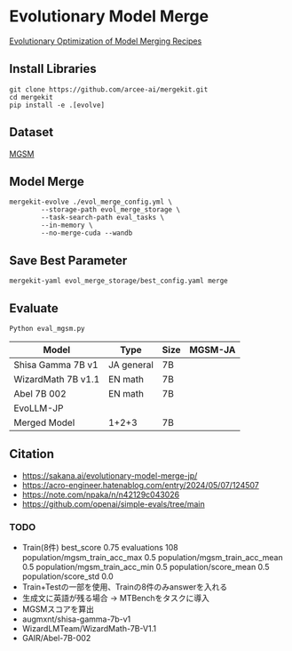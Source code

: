 # Evolutionary Model Merge
[Evolutionary Optimization of Model Merging Recipes](https://sakana.ai/evolutionary-model-merge-jp/)

## Install Libraries
```
git clone https://github.com/arcee-ai/mergekit.git
cd mergekit
pip install -e .[evolve]
```

## Dataset
[MGSM](https://huggingface.co/datasets/juletxara/mgsm)

## Model Merge
```
mergekit-evolve ./evol_merge_config.yml \
		--storage-path evol_merge_storage \
		--task-search-path eval_tasks \
		--in-memory \
		--no-merge-cuda --wandb
```

## Save Best Parameter
```
mergekit-yaml evol_merge_storage/best_config.yaml merge
```

## Evaluate
```
Python eval_mgsm.py
```

| Model | Type | Size | MGSM-JA |
| -- | -- | -- | -- |
| Shisa Gamma 7B v1 | JA general | 7B |  |
| WizardMath 7B v1.1 | EN math | 7B |  |
| Abel 7B 002 | EN math | 7B |  |
| EvoLLM-JP |  |  |  |
| Merged Model | 1+2+3 | 7B |  |

## Citation
- https://sakana.ai/evolutionary-model-merge-jp/
- https://acro-engineer.hatenablog.com/entry/2024/05/07/124507
- https://note.com/npaka/n/n42129c043026
- https://github.com/openai/simple-evals/tree/main

### TODO
- Train(8件)
	best_score 0.75
	evaluations 108
	population/mgsm_train_acc_max 0.5
	population/mgsm_train_acc_mean 0.5
	population/mgsm_train_acc_min 0.5
	population/score_mean 0.5
	population/score_std 0.0
- Train+Testの一部を使用、Trainの8件のみanswerを入れる
- 生成文に英語が残る場合 → MTBenchをタスクに導入
- MGSMスコアを算出
 - augmxnt/shisa-gamma-7b-v1
 - WizardLMTeam/WizardMath-7B-V1.1
 - GAIR/Abel-7B-002